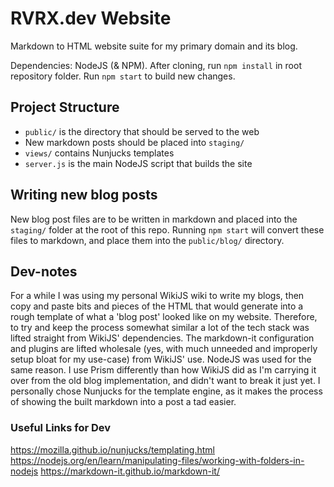 # RVRX.dev Website
Markdown to HTML website suite for my primary domain and its blog.

Dependencies: NodeJS (& NPM).
After cloning, run `npm install` in root repository folder. Run `npm start` to build new changes.

## Project Structure
- `public/` is the directory that should be served to the web
- New markdown posts should be placed into `staging/`
- `views/` contains Nunjucks templates
- `server.js` is the main NodeJS script that builds the site

## Writing new blog posts
New blog post files are to be written in markdown and placed into the `staging/` folder at the root of this repo. Running `npm start` will convert these files to markdown, and place them into the `public/blog/`  directory.


## Dev-notes
For a while I was using my personal WikiJS wiki to write my blogs, then copy and paste bits and pieces of the HTML that would generate into a rough template of what a 'blog post' looked like on my website. Therefore, to try and keep the process somewhat similar a lot of the tech stack was lifted straight from WikiJS' dependencies. The markdown-it configuration and plugins are lifted wholesale (yes, with much unneeded and improperly setup bloat for my use-case) from WikiJS' use. NodeJS was used for the same reason. I use Prism differently than how WikiJS did as I'm carrying it over from the old blog implementation, and didn't want to break it just yet. I personally chose Nunjucks for the template engine, as it makes the process of showing the built markdown into a post a tad easier.


### Useful Links for Dev
https://mozilla.github.io/nunjucks/templating.html
https://nodejs.org/en/learn/manipulating-files/working-with-folders-in-nodejs
https://markdown-it.github.io/markdown-it/

